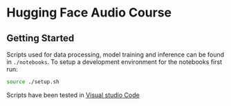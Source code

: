 # Hugging Face Audio Course

## Getting Started

Scripts used for data processing, model training and inference can be found in `./notebooks`. To setup a development environment for the notebooks first run:
```bash 
source ./setup.sh
``` 
Scripts have been tested in [Visual studio Code](https://code.visualstudio.com/)